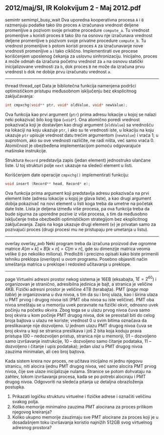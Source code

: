 2012/maj/SI, IR Kolokvijum 2 - Maj 2012.pdf
--------------------------------------------------------------------------------
semintr semimpl_busy_wait
Dva uporedna kooperativna procesa `A` i `B` razmenjuju podatke tako što proces `A` izračunava
vrednost deljene promenljive a pozivom svoje privatne procedure `compute_a`. Tu vrednost
promenljive `a` koristi proces `B` tako što na osnovu nje izračunava vrednost deljene
promenljive `b` pozivom svoje privatne procedure `compute_b`. Tu vrednost promenljive `b`
potom koristi proces `A` za izračunavanje nove vrednosti promenljive `a` i tako ciklično.
Implementirati ove procese korišćenjem uposlenog čekanja za uslovnu sinhronizaciju.
Inicijalno, proces `A` može odmah da izračuna početnu vrednost za `a` na osnovu statički
inicijalizovane vrednosti za `b`, dok proces `B` ne može da izračuna prvu vrednost `b` dok ne
dobije prvu izračunatu vrednost `a`.

--------------------------------------------------------------------------------
thread thread_opt
Data je bibliotečna funkcija namenjena podršci optimističkom pristupu međusobnom
isključenju bez eksplicitnog zaključavanja:
```cpp
int cmpxchg(void** ptr, void* oldValue, void* newValue);
```
Ova funkcija kao prvi argument (`ptr`) prima adresu lokacije u kojoj se nalazi neki pokazivač
bilo kog tipa (`void*`). Ona atomično poredi vrednost pokazivača koji je dostavljen kao drugi
argument (`oldValue`) sa vrednošću na lokaciji na koju ukazuje `ptr`, i ako su te vrednosti iste,
u lokaciju na koju ukazuje `ptr` upisuje vrednost datu trećim argumentom (`newValue`) i vraća
1; u suprotnom, ako su ove vrednosti različite, ne radi ništa, već samo vraća 0. Atomičnost je
obezbeđena implementacijom pomoću odgovarajuće mašinske instrukcije.

Struktura `Record` predstavlja zapis (jedan element) jednostruko ulančane liste. U toj strukturi
polje `next` ukazuje na sledeći element u listi.

Korišćenjem date operacije `cmpxchg()` implementirati funkciju:
```cpp
void insert (Record** head, Record* e);
```
Ova funkcija prima argument koji predstavlja adresu pokazivača na prvi element liste (adresu
lokacije u kojoj je glava liste), a kao drugi argument dobija pokazivač na novi element u listi
koga treba da umetne na početak date liste. Lista je deljena između više procesa, pa ova
funkcija treba da bude sigurna za uporedne pozive iz više procesa, s tim da međusobno
isključenje treba obezbediti optimističkom strategijom bez eksplicitnog zaključavanja. Zapis
na koga ukazuje drugi element (`e`) je privatan samo za pozivajući proces (drugi procesi mu ne
pristupaju pre umetanja u listu).

--------------------------------------------------------------------------------
overlay overlay_axb
Neki program treba da izračuna proizvod dve ogromne matrice $A[m\times k] \times B[k\times n]=C[m\times n]$, gde
su dimenzije matrica veoma velike (i po nekoliko miliona). Predložiti i precizno opisati kako
biste primenili tehniku preklopa (*overlays*) u ovom programu. Posebno objasniti način
smeštanja matrica u preklope i redosled učitavanja u preklope.

--------------------------------------------------------------------------------
page
Virtuelni adresni prostor nekog sistema je 16EB (eksabajta, $1E=2^{60}$) i organizovan je
stranično, adresibilna jedinica je bajt, a stranica je veličine 4KB. Fizički adresni prostor je
veličine 4TB (terabajta). PMT (*page map table*) je organizovana u dva nivoa, s tim da su i
broj ulaza, kao i širina ulaza u PMT prvog i drugog nivoa isti (PMT oba nivoa su iste
veličine). PMT oba nivoa smeštaju se u memoriju uvek poravnate na fizički okvir, odnosno
uvek počinju na početku okvira. Zbog toga se u ulazu prvog nivoa čuva samo broj okvira u
kom počinje PMT drugog nivoa, dok se preostali biti do celog broja bajtova u ulazu ne
koriste; vrednost 0 u svim bitima označava da preslikavanje nije dozvoljeno. U jednom ulazu
PMT drugog nivoa čuva se broj okvira u koji se stranica preslikava i još 2 bita koja koduju
prava pristupa (00 – nedozvoljen pristup, stranica nije u memoriji, 01 – dozvoljeno samo
izvršavanje instrukcije, 10 – dozvoljeno samo čitanje podataka, 11 – dozvoljeno i čitanje i
upis podataka); jedan ulaz u PMT drugog nivoa zauzima minimalan, ali ceo broj bajtova.

Kada sistem kreira nov proces, ne učitava inicijalno ni jednu njegovu stranicu, niti alocira
ijednu PMT drugog nivoa, već samo alocira PMT prvog nivoa, čije sve ulaze inicijalizuje
nulama. Stranice se potom dohvataju na zahtev, tokom izvršavanja procesa, kada se po potrebi
alociraju i PMT drugog nivoa.
Odgovoriti na sledeća pitanja uz detaljna obrazloženja postupka.

1. Prikazati logičku strukturu virtuelne i fizičke adrese i označiti veličinu svakog polja.
2. Koliko memorije minimalno zauzima PMT alocirana za proces prilikom njegovog kreiranja?
3. Koliko ukupno memorije zauzimaju sve PMT alocirane za proces koji je u dosadašnjem toku izvršavanja koristio najnižih 512GB svog virtuelnog adresnog prostora?
